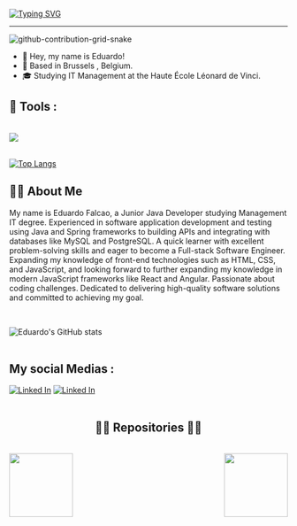 <a href="https://git.io/typing-svg"><img src="https://readme-typing-svg.herokuapp.com?font=JetBrains+Mono&pause=1000&color=4DF745&random=false&width=435&lines=Hi+There!+%F0%9F%91%8B;+%E2%9C%A8+You're+welcome+to+my+Github.+%E2%9C%A8;I'm+Full-Stack+Developer;I'm+Back-End+Developer" alt="Typing SVG" /></a>

---
![github-contribution-grid-snake](https://github.com/Edufalcao14/Edufalcao14/blob/output/github-contribution-grid-snake-dark.svg)


- 👋 Hey, my name is Eduardo!
- 📍 Based in Brussels , Belgium.
- 🎓 Studying IT Management at the Haute École Léonard de Vinci.
## 📱 Tools : 
<br>
<div>
  <img  align="center" src="https://skillicons.dev/icons?i=java,spring,javascript,express,nodejs,html,css,react,postgres,git,linux" />
</div>
<br>

[![Top Langs](https://github-readme-stats.vercel.app/api/top-langs/?username=Edufalcao14&layout=compact)](https://github.com/Edufalcao14/github-readme-stats)


## 👩‍💻 About Me

<p>
  My name is Eduardo Falcao, a Junior Java Developer studying  Management IT degree. Experienced in software application development and testing using Java and Spring frameworks  to building  APIs and integrating with databases like MySQL and PostgreSQL. A quick learner with excellent problem-solving skills and eager to become a Full-stack Software Engineer. Expanding my knowledge of front-end technologies such as HTML, CSS, and JavaScript, and looking forward to further expanding my knowledge in modern JavaScript frameworks like React and Angular. Passionate about coding challenges. Dedicated to delivering high-quality software solutions and committed to achieving my goal.
<p>

<br>

![Eduardo's GitHub stats](https://github-readme-stats.vercel.app/api?username=Edufalcao14&show_icons=true&theme=dark)
<br><br>
## My social Medias :

[![Linked In](https://img.shields.io/badge/LinkedIn-0077B5?style=for-the-badge&logo=linkedin&logoColor=white)](https://www.linkedin.com/in/edusampaiofalcao/)
[![Linked In](https://img.shields.io/badge/Gmail-D14836?style=for-the-badge&logo=gmail&logoColor=white)](https://mail.google.com/mail/u/0/?tab=rm&ogbl#inbox?compose=CllgCJvlHtkcnfxKRDDrzHRgJQKWqRVwfgXZRMSQprcjfnrKbCMvPcgkgGTvmtcHCGPqWxzRTdB)
<br><br>
<h2 align="center">👨‍💻 Repositories 👨‍💻</h2>
<br>
<div width="100%" align="center">
  <a align="right" href="https://github.com/Edufalcao14/Hotel-API" title="Hotel API"><img align="left" height="115" src="https://github-readme-stats.vercel.app/api/pin/?username=Edufalcao14&repo=Hotel-API&theme=dark&border_color=61dafb&border_radius=10"></a>
  <a align="left" href="https://github.com/Edufalcao14/Cart-api" title="Chat & Fresh"><img align="right" height="115" src="https://github-readme-stats.vercel.app/api/pin/?username=Edufalcao14&repo=Cart-api&theme=dark&border_color=61dafb&border_radius=10"></a>
</div>

<br><br>




